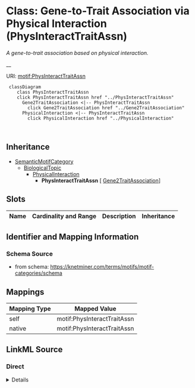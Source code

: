 

# Class: Gene-to-Trait Association via Physical Interaction (PhysInteractTraitAssn) 


_A gene-to-trait association based on physical interaction._

__





URI: [motif:PhysInteractTraitAssn](https://knetminer.com/terms/motifs/motif-categories/PhysInteractTraitAssn)






```mermaid
 classDiagram
    class PhysInteractTraitAssn
    click PhysInteractTraitAssn href "../PhysInteractTraitAssn"
      Gene2TraitAssociation <|-- PhysInteractTraitAssn
        click Gene2TraitAssociation href "../Gene2TraitAssociation"
      PhysicalInteraction <|-- PhysInteractTraitAssn
        click PhysicalInteraction href "../PhysicalInteraction"
      
      
```





## Inheritance
* [SemanticMotifCategory](SemanticMotifCategory.md)
    * [BiologicalTopic](BiologicalTopic.md)
        * [PhysicalInteraction](PhysicalInteraction.md)
            * **PhysInteractTraitAssn** [ [Gene2TraitAssociation](Gene2TraitAssociation.md)]



## Slots

| Name | Cardinality and Range | Description | Inheritance |
| ---  | --- | --- | --- |









## Identifier and Mapping Information







### Schema Source


* from schema: https://knetminer.com/terms/motifs/motif-categories/schema




## Mappings

| Mapping Type | Mapped Value |
| ---  | ---  |
| self | motif:PhysInteractTraitAssn |
| native | motif:PhysInteractTraitAssn |







## LinkML Source

<!-- TODO: investigate https://stackoverflow.com/questions/37606292/how-to-create-tabbed-code-blocks-in-mkdocs-or-sphinx -->

### Direct

<details>
```yaml
name: PhysInteractTraitAssn
description: 'A gene-to-trait association based on physical interaction.

  '
title: Gene-to-Trait Association via Physical Interaction
notes:
- 'original category: 2.7'
from_schema: https://knetminer.com/terms/motifs/motif-categories/schema
is_a: PhysicalInteraction
mixins:
- Gene2TraitAssociation

```
</details>

### Induced

<details>
```yaml
name: PhysInteractTraitAssn
description: 'A gene-to-trait association based on physical interaction.

  '
title: Gene-to-Trait Association via Physical Interaction
notes:
- 'original category: 2.7'
from_schema: https://knetminer.com/terms/motifs/motif-categories/schema
is_a: PhysicalInteraction
mixins:
- Gene2TraitAssociation

```
</details>